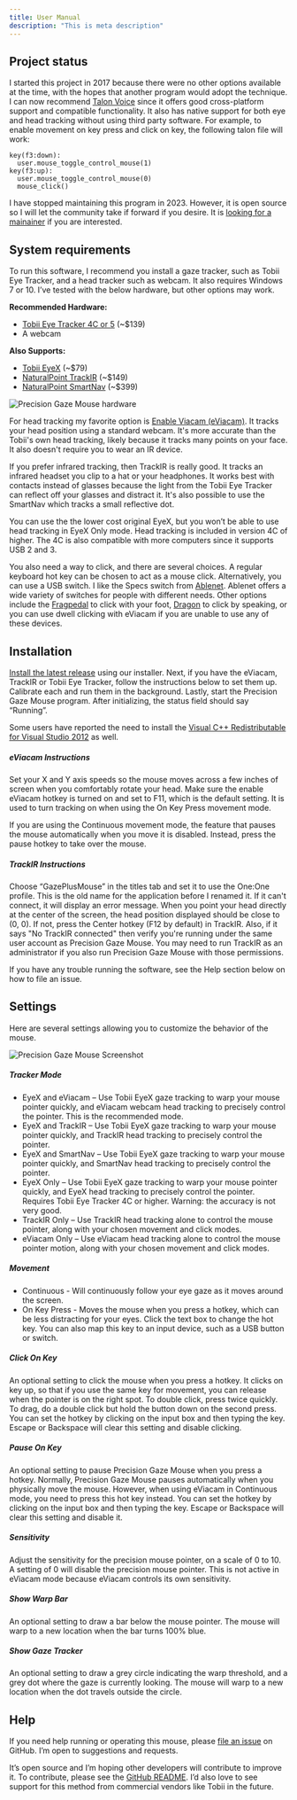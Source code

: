```yaml
---
title: User Manual
description: "This is meta description"
---
```


## Project status

I started this project in 2017 because there were no other options available at the time, with the hopes that another program would adopt the technique. I can now recommend [Talon Voice](https://talonvoice.com) since it offers good cross-platform support and compatible functionality. It also has native support for both eye and head tracking without using third party software. For example, to enable movement on key press and click on key, the following talon file will work:

```
key(f3:down):
  user.mouse_toggle_control_mouse(1)
key(f3:up):
  user.mouse_toggle_control_mouse(0)
  mouse_click()
```

I have stopped maintaining this program in 2023. However, it is open source so I will let the community take if forward if you desire. It is [looking for a mainainer](https://github.com/PrecisionGazeMouse/PrecisionGazeMouse/issues/93#issuecomment-1410405265) if you are interested.

## System requirements

To run this software, I recommend you install a gaze tracker, such as Tobii Eye Tracker, and a head tracker such as webcam. It also requires Windows 7 or 10. I’ve tested with the below hardware, but other options may work.

**Recommended Hardware:**

* [Tobii Eye Tracker 4C or 5](https://tobiigaming.com/products/#peripherals) (~$139)
* A webcam

**Also Supports:**

* [Tobii EyeX](https://help.tobii.com/hc/en-us/articles/212814329-What-s-the-difference-between-Tobii-Eye-Tracker-4C-and-Tobii-EyeX-) (~$79)
* [NaturalPoint TrackIR](https://www.naturalpoint.com/trackir/) (~$149)
* [NaturalPoint SmartNav](https://www.naturalpoint.com/smartnav/) (~$399)

![Precision Gaze Mouse hardware](../images/Precision%20Gaze%20Mouse%20hardware.jpg)

For head tracking my favorite option is [Enable Viacam (eViacam)](http://eviacam.crea-si.com/). It tracks your head position using a standard webcam. It's more accurate than the Tobii's own head tracking, likely because it tracks many points on your face. It also doesn't require you to wear an IR device.

If you prefer infrared tracking, then TrackIR is really good. It tracks an infrared headset you clip to a hat or your headphones. It works best with contacts instead of glasses because the light from the Tobii Eye Tracker can reflect off your glasses and distract it. It's also possible to use the SmartNav which tracks a small reflective dot.

You can use the the lower cost original EyeX, but you won’t be able to use head tracking in EyeX Only mode. Head tracking is included in version 4C of higher. The 4C is also compatible with more computers since it supports USB 2 and 3.

You also need a way to click, and there are several choices. A regular keyboard hot key can be chosen to act as a mouse click. Alternatively, you can use a USB switch. I like the Specs switch from [Ablenet]( https://www.ablenetinc.com/technology/switches/). Ablenet offers a wide variety of switches for people with different needs. Other options include the [Fragpedal](http://www.gamingmouse.com/gaming/fragpedal/dual/) to click with your foot, [Dragon](https://www.nuance.com/dragon/business-solutions/dragon-professional-individual.html) to click by speaking, or you can use dwell clicking with eViacam if you are unable to use any of these devices.

## Installation

[Install the latest release](install/publish.htm) using our installer. Next, if you have the eViacam, TrackIR or Tobii Eye Tracker, follow the instructions below to set them up. Calibrate each and run them in the background. Lastly, start the Precision Gaze Mouse program. After initializing, the status field should say “Running”.

Some users have reported the need to install the [Visual C++ Redistributable for Visual Studio 2012](https://www.microsoft.com/en-us/download/details.aspx?id=30679) as well.

##### eViacam Instructions

Set your X and Y axis speeds so the mouse moves across a few inches of screen when you comfortably rotate your head. Make sure the enable eViacam hotkey is turned on and set to F11, which is the default setting. It is used to turn tracking on when using the On Key Press movement mode.

If you are using the Continuous movement mode, the feature that pauses the mouse automatically when you move it is disabled. Instead, press the pause hotkey to take over the mouse.

##### TrackIR Instructions

Choose “GazePlusMouse” in the titles tab and set it to use the One:One profile. This is the old name for the application before I renamed it. If it can't connect, it will display an error message. When you point your head directly at the center of the screen, the head position displayed should be close to (0, 0). If not, press the Center hotkey (F12 by default) in TrackIR. Also, if it says "No TrackIR connected" then verify you're running under the same user account as Precision Gaze Mouse. You may need to run TrackIR as an administrator if you also run Precision Gaze Mouse with those permissions.

If you have any trouble running the software, see the Help section below on how to file an issue.

## Settings
Here are several settings allowing you to customize the behavior of the mouse. 

![Precision Gaze Mouse Screenshot](../images/Precision%20Gaze%20Mouse%20Screenshot.png)

##### Tracker Mode

* EyeX and eViacam – Use Tobii EyeX gaze tracking to warp your mouse pointer quickly, and eViacam webcam head tracking to precisely control the pointer. This is the recommended mode.
* EyeX and TrackIR – Use Tobii EyeX gaze tracking to warp your mouse pointer quickly, and TrackIR head tracking to precisely control the pointer.
* EyeX and SmartNav – Use Tobii EyeX gaze tracking to warp your mouse pointer quickly, and SmartNav head tracking to precisely control the pointer.
* EyeX Only – Use Tobii EyeX gaze tracking to warp your mouse pointer quickly, and EyeX head tracking to precisely control the pointer. Requires Tobii Eye Tracker 4C or higher. Warning: the accuracy is not very good.
* TrackIR Only – Use TrackIR head tracking alone to control the mouse pointer, along with your chosen movement and click modes.
* eViacam Only – Use eViacam head tracking alone to control the mouse pointer motion, along with your chosen movement and click modes.

##### Movement

* Continuous - Will continuously follow your eye gaze as it moves around the screen.
* On Key Press - Moves the mouse when you press a hotkey, which can be less distracting for your eyes. Click the text box to change the hot key. You can also map this key to an input device, such as a USB button or switch.

##### Click On Key

An optional setting to click the mouse when you press a hotkey. It clicks on key up, so that if you use the same key for movement, you can release when the pointer is on the right spot. To double click, press twice quickly. To drag, do a double click but hold the button down on the second press. You can set the hotkey by clicking on the input box and then typing the key. Escape or Backspace will clear this setting and disable clicking.

##### Pause On Key

An optional setting to pause Precision Gaze Mouse when you press a hotkey. Normally, Precision Gaze Mouse pauses automatically when you physically move the mouse. However, when using eViacam in Continuous mode, you need to press this hot key instead. You can set the hotkey by clicking on the input box and then typing the key. Escape or Backspace will clear this setting and disable it. 

##### Sensitivity

Adjust the sensitivity for the precision mouse pointer, on a scale of 0 to 10. A setting of 0 will disable the precision mouse pointer. This is not active in eViacam mode because eViacam controls its own sensitivity.

##### Show Warp Bar

An optional setting to draw a bar below the mouse pointer. The mouse will warp to a new location when the bar turns 100% blue. 

##### Show Gaze Tracker

An optional setting to draw a grey circle indicating the warp threshold, and a grey dot where the gaze is currently looking. The mouse will warp to a new location when the dot travels outside the circle.

## Help
If you need help running or operating this mouse, please [file an issue]( https://github.com/PrecisionGazeMouse/PrecisionGazeMouse/issues) on GitHub. I’m open to suggestions and requests. 

It’s open source and I’m hoping other developers will contribute to improve it. To contribute, please see the [GitHub README](https://github.com/PrecisionGazeMouse/PrecisionGazeMouse). I’d also love to see support for this method from commercial vendors like Tobii in the future.
